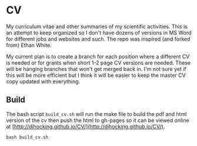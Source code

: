 CV
==

My curriculum vitae and other summaries of my scientific activities. This is an attempt to keep organized so I don't have dozens of versions in MS Word for different jobs and websites and such. The repo was inspired (and forked from) Ethan White. 

My current plan is to create a branch for each position where a different CV is needed or for grants when short 1-2 page CV versions are needed. These will be hanging branches that won't get merged back in. I'm not sure yet if this will be more efficient but I think it will be easier to keep the master CV copy updated with everything.

## Build

The bash script `build_cv.sh` will run the make file to build the pdf and html version of the cv then push the html to gh-pages so it can be viewed online at [http://djhocking.github.io/CV/](http://djhocking.github.io/CV/).

```
bash build_cv.sh
```
